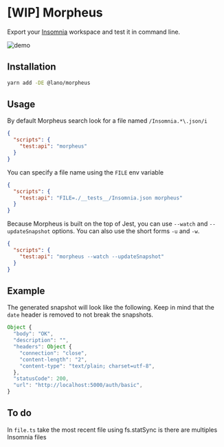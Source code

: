 # [WIP] Morpheus

Export your [Insomnia](https://insomnia.rest) workspace and test it in command line.

![demo](demo.gif)

## Installation

```bash
yarn add -DE @lano/morpheus
```

## Usage

By default Morpheus search look for a file named `/Insomnia.*\.json/i`

```json
{
  "scripts": {
    "test:api": "morpheus"
  }
}
```

You can specify a file name using the `FILE` env variable

```json
{
  "scripts": {
    "test:api": "FILE=./__tests__/Insomnia.json morpheus"
  }
}
```

Because Morpheus is built on the top of Jest, you can use `--watch` and `--updateSnapshot` options. You can also use the short forms `-u` and `-w`.

```json
{
  "scripts": {
    "test:api": "morpheus --watch --updateSnapshot"
  }
}
```

## Example

The generated snapshot will look like the following. Keep in mind that the `date` header is removed to not break the snapshots.

```js
Object {
  "body": "OK",
  "description": "",
  "headers": Object {
    "connection": "close",
    "content-length": "2",
    "content-type": "text/plain; charset=utf-8",
  },
  "statusCode": 200,
  "url": "http://localhost:5000/auth/basic",
}
```

## To do

In `file.ts` take the most recent file using fs.statSync is there are multiples Insomnia files 
